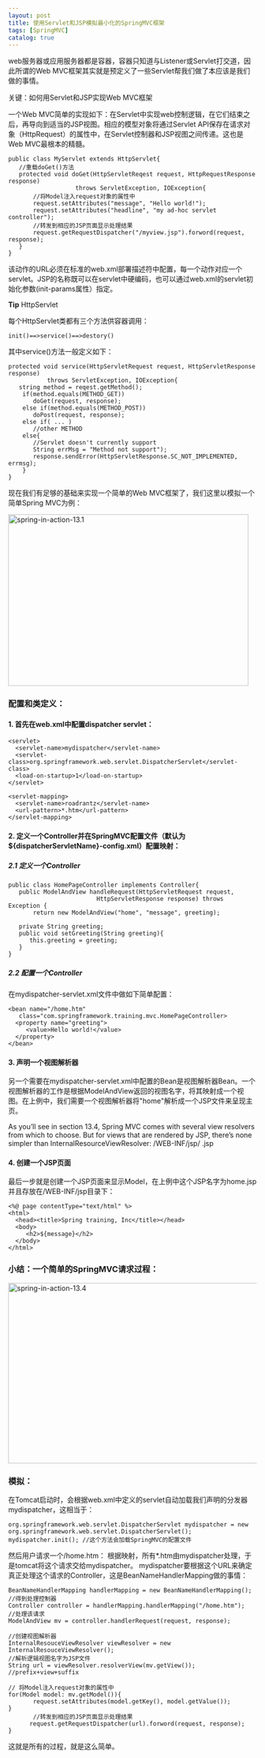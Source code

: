 ```yaml
---
layout: post
title: 使用Servlet和JSP模拟最小化的SpringMVC框架
tags: [SpringMVC]
catalog: true
---
```


 
web服务器或应用服务器都是容器，容器只知道与Listener或Servlet打交道，因此所谓的Web MVC框架其实就是预定义了一些Servlet帮我们做了本应该是我们做的事情。
 
关键：如何用Servlet和JSP实现Web MVC框架

一个Web MVC简单的实现如下：在Servlet中实现web控制逻辑，在它们结束之后，再导向到适当的JSP视图。相应的模型对象将通过Servlet API保存在请求对象（HttpRequest）的属性中，在Servlet控制器和JSP视图之间传递。这也是Web MVC最根本的精髓。
   
    public class MyServlet extends HttpServlet{
       //重载doGet()方法
       protected void doGet(HttpServletReqest request, HttpRequestResponse response)
                       throws ServletException, IOException{
           //将Model注入request对象的属性中
           request.setAttributes("message", "Hello world!");
           request.setAttributes("headline", "my ad-hoc servlet controller");
           //转发到相应的JSP页面显示处理结果
           request.getRequestDispatcher("/myview.jsp").forword(request, response);
       }
    }
    
该动作的URL必须在标准的web.xml部署描述符中配置，每一个动作对应一个servlet。JSP的名称既可以在servlet中硬编码，也可以通过web.xml的servlet初始化参数(init-params属性）指定。

**Tip** HttpServlet

每个HttpServlet类都有三个方法供容器调用：

    init()==>service()==>destory()
    
其中service()方法一般定义如下：
    
    protected void service(HttpServletRequest request, HttpServletResponse response)
               throws ServletException, IOException{
       string method = reqest.getMethod();
        if(method.equals(METHOD_GET))
           doGet(request, response);
        else if(method.equals(METHOD_POST))
           doPost(request, response);
        else if( ... )
           //other METHOD
        else{
           //Servlet doesn't currently support
           String errMsg = "Method not support");
           response.sendError(HttpServletResponse.SC_NOT_IMPLEMENTED, errmsg);
        }
    }
 
现在我们有足够的基础来实现一个简单的Web MVC框架了，我们这里以模拟一个简单Spring MVC为例：

<a href="http://www.flickr.com/photos/arganzheng/9313955568/" title="spring-in-action-13.1 by arganzheng, on Flickr"><img src="http://farm8.staticflickr.com/7328/9313955568_13420b6e9c_o.jpg" width="487" height="347" alt="spring-in-action-13.1"></a>

### 配置和类定义：

#### 1. 首先在web.xml中配置dispatcher servlet：
    
    <servlet>
      <servlet-name>mydispatcher</servlet-name>
      <servlet-class>org.springframework.web.servlet.DispatcherServlet</servlet-class>
      <load-on-startup>1</load-on-startup>
    </servlet>
     
    <servlet-mapping>
      <servlet-name>roadrantz</servlet-name>
      <url-pattern>*.htm</url-pattern>
    </servlet-mapping>

#### 2. 定义一个Controller并在SpringMVC配置文件（默认为${dispatcherServletName}-config.xml）配置映射：
##### 2.1 定义一个Controller
    
    public class HomePageController implements Controller{
       public ModelAndView handleRequest(HttpServletRequest request,
                             HttpServletResponse response) throws Exception {
           return new ModelAndView("home", "message", greeting);
     
       private String greeting;
       public void setGreeting(String greeting){
          this.greeting = greeting;
       }
    }

##### 2.2 配置一个Controller
在mydispatcher-servlet.xml文件中做如下简单配置：
    
    <bean name="/home.htm"
       class="com.springframework.training.mvc.HomePageController>
      <property name="greeting">
         <value>Hello world!</value>
      </property>
    </bean>
 
#### 3. 声明一个视图解析器

另一个需要在mydispatcher-servlet.xml中配置的Bean是视图解析器Bean。一个视图解析器的工作是根据ModelAndView返回的视图名字，将其映射成一个视图。在上例中，我们需要一个视图解析器将"home"解析成一个JSP文件来呈现主页。
>
As you’ll see in section 13.4, Spring MVC comes with several view resolvers from which to choose. But for views that are rendered by JSP, there’s none simpler than InternalResourceViewResolver:
    <bean id="viewResolver"
    class="org.springframework.web. servlet.view.InternalResourceViewResolver">
      <property name="prefix">
          <value>/WEB-INF/jsp/</value>
      </property>
      <property name="suffix">
         <value>.jsp</value>
       </property>
    </bean>
 
#### 4. 创建一个JSP页面

最后一步就是创建一个JSP页面来显示Model，在上例中这个JSP名字为home.jsp并且存放在/WEB-INF/jsp目录下：
   
    <%@ page contentType="text/html" %>
    <html>
      <head><title>Spring training, Inc</title></head>
      <body>
         <h2>${message}</h2>
      </body>
    </html>

### 小结：一个简单的SpringMVC请求过程：

<a href="http://www.flickr.com/photos/arganzheng/9313955674/" title="spring-in-action-13.4 by arganzheng, on Flickr"><img src="http://farm3.staticflickr.com/2844/9313955674_e84e75c468_o.jpg" width="541" height="365" alt="spring-in-action-13.4"></a>
 
### 模拟：

在Tomcat启动时，会根据web.xml中定义的servlet自动加载我们声明的分发器mydispatcher，这相当于：

    org.springframework.web.servlet.DispatcherServlet mydispatcher = new org.springframework.web.servlet.DispatcherServlet();
    mydispatcher.init(); //这个方法会加载SpringMVC的配置文件
    
然后用户请求一个/home.htm：
根据映射，所有*.htm由mydispatcher处理，于是tomcat将这个请求交给mydispatcher。
mydispatcher要根据这个URL来确定真正处理这个请求的Controller，这是BeanNameHandlerMapping做的事情：

    BeanNameHandlerMapping handlerMapping = new BeanNameHandlerMapping();
    //得到处理控制器
    Controller controller = handlerMapping.handlerMapping("/home.htm");
    //处理该请求
    ModelAndView mv = controller.handlerRequest(request, response);
     
    //创建视图解析器
    InternalResouceViewResolver viewResolver = new InternalResouceViewResolver();
    //解析逻辑视图名字为JSP文件
    String url = viewResolver.resolverView(mv.getView()); //prefix+view+suffix
     
    // 将Model注入request对象的属性中
    for(Model model: mv.getModel()){
           request.setAttributes(model.getKey(), model.getValue());
    }
           //转发到相应的JSP页面显示处理结果
          request.getRequestDispatcher(url).forword(request, response);
    }
    
这就是所有的过程，就是这么简单。